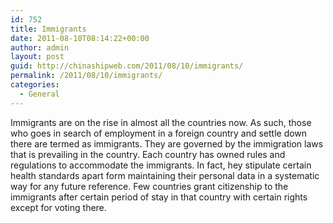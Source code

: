 ```yaml
---
id: 752
title: Immigrants
date: 2011-08-10T08:14:22+00:00
author: admin
layout: post
guid: http://chinashipweb.com/2011/08/10/immigrants/
permalink: /2011/08/10/immigrants/
categories:
  - General
---
```

Immigrants are on the rise in almost all the countries now. As such, those who goes in search of employment in a foreign country and settle down there are termed as immigrants. They are governed by the immigration laws that is prevailing in the country. Each country has owned rules and regulations to accommodate the immigrants. In fact, hey stipulate certain health standards apart form maintaining their personal data in a systematic way for any future reference. Few countries grant citizenship to the immigrants after certain period of stay in that country with certain rights except for voting there.